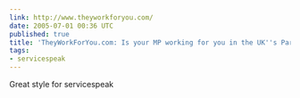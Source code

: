 ```yaml
---
link: http://www.theyworkforyou.com/
date: 2005-07-01 00:36 UTC
published: true
title: 'TheyWorkForYou.com: Is your MP working for you in the UK''s Parliament?'
tags:
- servicespeak
---
```


Great style for servicespeak
